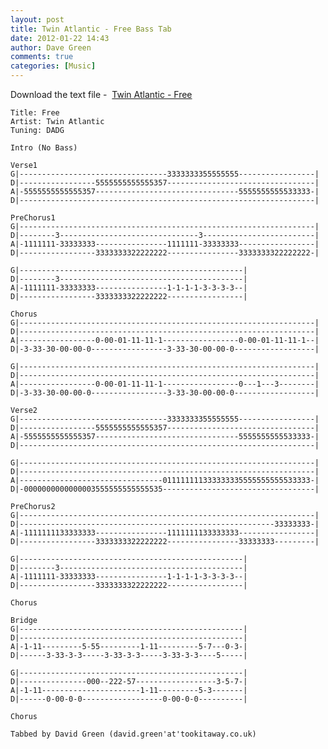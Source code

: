 ```yaml
---
layout: post
title: Twin Atlantic - Free Bass Tab
date: 2012-01-22 14:43
author: Dave Green
comments: true
categories: [Music]
---
```

Download the text file -  [Twin Atlantic - Free](http://tookitaway.co.uk/assets/music/tabs/F.txt)

    Title: Free
    Artist: Twin Atlantic
    Tuning: DADG

    Intro (No Bass)

    Verse1
    G|---------------------------------3333333355555555-----------------|
    D|-----------------5555555555555357---------------------------------|
    A|-5555555555555357--------------------------------5555555555533333-|
    D|------------------------------------------------------------------|

    PreChorus1
    G|------------------------------------------------------------------|
    D|--------3-------------------------------3-------------------------|
    A|-1111111-33333333----------------1111111-33333333-----------------|
    D|-----------------3333333322222222----------------3333333322222222-|

    G|--------------------------------------------------|
    D|--------3-----------------------------------------|
    A|-1111111-33333333----------------1-1-1-1-3-3-3-3--|
    D|-----------------3333333322222222-----------------|

    Chorus
    G|------------------------------------------------------------------|
    D|------------------------------------------------------------------|
    A|-----------------0-00-01-11-11-1-----------------0-00-01-11-11-1--|
    D|-3-33-30-00-00-0-----------------3-33-30-00-00-0------------------|

    G|------------------------------------------------------------------|
    D|------------------------------------------------------------------|
    A|-----------------0-00-01-11-11-1-----------------0---1---3--------|
    D|-3-33-30-00-00-0-----------------3-33-30-00-00-0------------------|

    Verse2
    G|---------------------------------3333333355555555-----------------|
    D|-----------------5555555555555357---------------------------------|
    A|-5555555555555357--------------------------------5555555555533333-|
    D|------------------------------------------------------------------|

    G|------------------------------------------------------------------|
    D|------------------------------------------------------------------|
    A|--------------------------------011111111333333335555555555533333-|
    D|-0000000000000003555555555555535----------------------------------|

    PreChorus2
    G|------------------------------------------------------------------|
    D|---------------------------------------------------------33333333-|
    A|-1111111133333333----------------1111111133333333-----------------|
    D|-----------------3333333322222222----------------33333333---------|

    G|--------------------------------------------------|
    D|--------3-----------------------------------------|
    A|-1111111-33333333----------------1-1-1-1-3-3-3-3--|
    D|-----------------3333333322222222-----------------|

    Chorus

    Bridge
    G|--------------------------------------------------|
    D|--------------------------------------------------|
    A|-1-11---------5-55---------1-11---------5-7---0-3-|
    D|------3-33-3-3-----3-33-3-3-----3-33-3-3----5-----|

    G|--------------------------------------------------|
    D|---------------000--222-57------------------3-5-7-|
    A|-1-11----------------------1-11---------5-3-------|
    D|------0-00-0-0------------------0-00-0-0----------|

    Chorus

    Tabbed by David Green (david.green'at'tookitaway.co.uk)